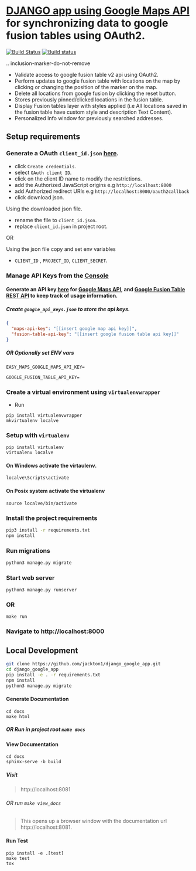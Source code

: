 # [DJANGO app using Google Maps API](https://googlefusion.herokuapp.com/) for synchronizing data to google fusion tables using OAuth2. 
[![Build Status](https://travis-ci.org/jackton1/django_google_app.svg?branch=master)](https://travis-ci.org/jackton1/django_google_app)
[![Build status](https://ci.appveyor.com/api/projects/status/r713eskuf4qp1uda/branch/master?svg=true)](https://ci.appveyor.com/project/jackton1/django-google-app/branch/master)

.. inclusion-marker-do-not-remove

- Validate access to google fusion table v2 api using OAuth2.
- Perform updates to google fusion table with locations on the map by clicking or changing the position of the marker on the map. 
- Delete all locations from google fusion by clicking the reset button.
- Stores previously pinned/clicked locations in the fusion table.
- Display Fusion tables layer with styles applied (i.e All locations saved in the fusion table have custom style and description Text Content).
- Personalized Info window for previously searched addresses.

## Setup requirements

### Generate a OAuth `client_id.json` [here](https://console.developers.google.com/apis/credentials).

- click `Create credentials`.
- select `OAuth client ID`.
- click on the client ID name to modify the restrictions. 
- add the Authorized JavaScript origins e.g `http://localhost:8000`
- add Authorized redirect URIs e.g `http://localhost:8000/oauth2callback`
- click download json.

Using the downloaded json file.
- rename the file to `client_id.json`.
- replace `client_id.json` in project root.

OR

Using the json file copy and set env variables
- `CLIENT_ID` , `PROJECT_ID`, `CLIENT_SECRET`.


### Manage API Keys from the [Console](https://console.developers.google.com/apis/credentials)

#### Generate an API key [here](https://console.developers.google.com/apis/credentials) for [Google Maps API](https://developers.google.com/maps/web/), and [Google Fusion Table REST API](https://developers.google.com/fusiontables/docs/v2/getting_started#about-rest) to keep track of usage information.

##### Create `google_api_keys.json` to store the api keys.
```json
{
  "maps-api-key": "[[insert google map api key]]",
  "fusion-table-api-key": "[[insert google fusion table api key]]"
}
```
##### OR Optionally set ENV vars 

```
EASY_MAPS_GOOGLE_MAPS_API_KEY=

GOOGLE_FUSION_TABLE_API_KEY=
```


### Create a virtual environment using `virtualenvwrapper`
- Run
```
pip install virtualenvwrapper
mkvirtualenv localve
```

### Setup with `virtualenv` 
```
pip install virtualenv
virtualenv localve
```
#### On Windows activate the virtaulenv.
```
localve\Scripts\activate
``` 
#### On Posix system activate the virtualenv
```
source localve/bin/activate
```


### Install the project requirements
```bash
pip3 install -r requirements.txt
npm install
```
### Run migrations
```sh
python3 manage.py migrate
```
### Start web server
```
python3 manage.py runserver
```
### OR 
```
make run
```

### Navigate to http://localhost:8000




## Local Development
```bash
git clone https://github.com/jackton1/django_google_app.git
cd django_google_app
pip install -e . -r requirements.txt
npm install 
python3 manage.py migrate 
```


#### Generate Documentation
```
cd docs
make html
```
##### OR Run in project root `make docs`

#### View Documentation
```
cd docs
sphinx-serve -b build
```

##### Visit
>  http://localhost:8081

###### OR run `make view_docs` 
> This opens up a browser window with the documentation url http://localhost:8081.

#### Run Test
```
pip install -e .[test]
make test
tox
```

